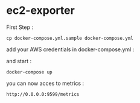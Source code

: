 
# ec2-exporter

First Step :
```
cp docker-compose.yml.sample docker-compose.yml
```

add your AWS credentials in docker-compose.yml :

and start :
```
docker-compose up
```

you can now acces to metrics :
```
http://0.0.0.0:9599/metrics
```
